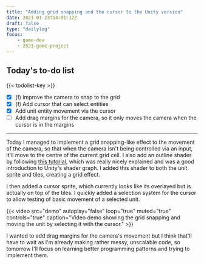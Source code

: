 ```yaml
---
title: "Adding grid snapping and the cursor to the Unity version"
date: 2021-01-23T14:01:12Z
draft: false
type: "dailylog"
focus: 
    - game-dev
    - 2021-game-project
---
```


## Today's to-do list

{{< todolist-key >}}

- [x] (**!**) Improve the camera to snap to the grid
- [x] (**!**) Add cursor that can select entities
- [x] Add unit entity movement via the cursor
- [ ] Add drag margins for the camera, so it only moves the camera when the cursor is in the margins

----

Today I managed to implement a grid snapping-like effect to the movement of the camera, so that when the camera isn't being controlled via an input, it'll move to the centre of the current grid cell. I also add an outline shader by following [this tutorial](https://www.youtube.com/watch?v=84rZ-rCRsZk), which was really nicely explained and was a good introduction to Unity's shader graph. I added this shader to both the unit sprite and tiles, creating a grid effect.

I then added a cursor sprite, which currently looks like its overlayed but is actually on top of the tiles. I quickly added a selection system for the cursor to allow testing of basic movement of a selected unit.

{{< video src="demo" autoplay="false" loop="true" muted="true" controls="true" caption="Video demo showing the grid snapping and moving the unit by selecting it with the cursor." >}}

I wanted to add drag margins for the camera's movement but I think that'll have to wait as I'm already making rather messy, unscalable code, so tomorrow I'll focus on learning better programming patterns and trying to implement them. 
